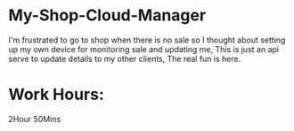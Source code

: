 # My-Shop-Cloud-Manager
I'm frustrated to go to shop when there is no sale so I thought about setting up my own device for monitoring sale and updating me, This is just an api serve to update details to my other clients, The real fun is here.


# Work Hours:
2Hour 50Mins